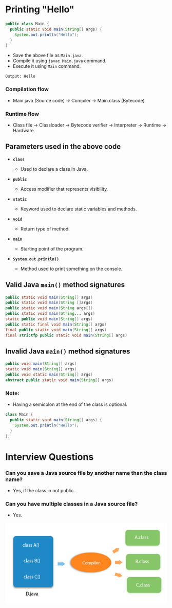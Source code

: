 # Printing "Hello"

```java
public class Main {
  public static void main(String[] args) {
    System.out.println("Hello");
  }
}
```

- Save the above file as `Main.java`.
- Compile it using `javac Main.java` command.
- Execute it using `Main` command.

```
Output: Hello
```

### Compilation flow

- Main.java (Source code) → Compiler → Main.class (Bytecode)

### Runtime flow

- Class file → Classloader → Bytecode verifier → Interpreter → Runtime → Hardware

## Parameters used in the above code

- **`class`**

  - Used to declare a class in Java.

- **`public`**

  - Access modifier that represents visibility.

- **`static`**

  - Keyword used to declare static variables and methods.

- **`void`**

  - Return type of method.

- **`main`**

  - Starting point of the program.

- **`System.out.println()`**
  - Method used to print something on the console.

## Valid Java `main()` method signatures

```java
public static void main(String[] args)
public static void main(String []args)
public static void main(String args[])
public static void main(String... args)
static public void main(String[] args)
public static final void main(String[] args)
final public static void main(String[] args)
final strictfp public static void main(String[] args)
```

## Invalid Java `main()` method signatures

```java
public void main(String[] args)
static void main(String[] args)
public void static main(String[] args)
abstract public static void main(String[] args)
```

### Note:

- Having a semicolon at the end of the class is optional.

```java
class Main {
  public static void main(String[] args) {
    System.out.println("Hello");
  }
};
```

# Interview Questions

### Can you save a Java source file by another name than the class name?

- Yes, if the class in not public.

### Can you have multiple classes in a Java source file?

- Yes.

![picture 4](../images/d823de0d9d10378e2af1704201d132e9108e052554bb0c1fecf6f87401f82482.png)
